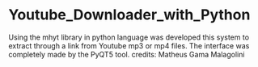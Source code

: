# Youtube_Downloader_with_Python
Using the mhyt library in python language was developed this system to extract through a link from Youtube mp3 or mp4 files. The interface was completely made by the PyQT5 tool. credits: Matheus Gama Malagolini
